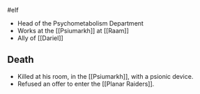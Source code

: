 #elf 

- Head of the Psychometabolism Department
- Works at the [[Psiumarkh]] at [[Raam]]
- Ally of [[Dariel]]
## Death
- Killed at his room, in the [[Psiumarkh]], with a psionic device.
- Refused an offer to enter the [[Planar Raiders]].